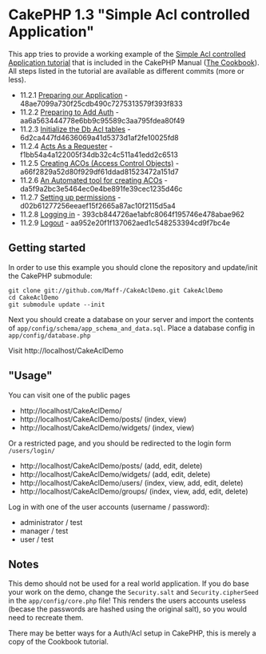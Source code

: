 CakePHP 1.3 "Simple Acl controlled Application"
===============================================

This app tries to provide a working example of the [Simple Acl controlled Application tutorial](http://book.cakephp.org/view/1543/Simple-Acl-controlled-Application) that is included in the CakePHP Manual \([The Cookbook](http://book.cakephp.org/)\).
All steps listed in the tutorial are available as different commits (more or less).

* 11.2.1 [Preparing our Application](http://book.cakephp.org/view/1544/Preparing-our-Application) - 48ae7099a730f25cdb490c7275313579f393f833
* 11.2.2 [Preparing to Add Auth](http://book.cakephp.org/view/1545/Preparing-to-Add-Auth) - aa6a563444778e6bb9c95589c3aa795fdea80f49
* 11.2.3 [Initialize the Db Acl tables](http://book.cakephp.org/view/1546/Initialize-the-Db-Acl-tables) - 6d2ca447fd4636069a41d5373d1af2fe10025fd8
* 11.2.4 [Acts As a Requester](http://book.cakephp.org/view/1547/Acts-As-a-Requester) - f1bb54a4a122005f34db32c4c511a41edd2c6513
* 11.2.5 [Creating ACOs (Access Control Objects)](http://book.cakephp.org/view/1548/Creating-ACOs-Access-Control-Objects) - a66f2829a52d80f929df61ddad81523472a151d7
* 11.2.6 [An Automated tool for creating ACOs](http://book.cakephp.org/view/1549/An-Automated-tool-for-creating-ACOs) - da5f9a2bc3e5464ec0e4be891fe39cec1235d46c
* 11.2.7 [Setting up permissions](http://book.cakephp.org/view/1550/Setting-up-permissions) - d02b61277256eeaef15f2665a87ac10f2115d5a4
* 11.2.8 [Logging in](http://book.cakephp.org/view/1551/Logging-in) - 393cb844726ae1abfc8064f195746e478abae962
* 11.2.9 [Logout](http://book.cakephp.org/view/1552/Logout) - aa952e20f1f137062aed1c548253394cd9f7bc4e

Getting started
-----------------------------------------------
In order to use this example you should clone the repository and update/init the CakePHP submodule:

    git clone git://github.com/Maff-/CakeAclDemo.git CakeAclDemo
	cd CakeAclDemo
    git submodule update --init

Next you should create a database on your server and import the contents of `app/config/schema/app_schema_and_data.sql`.
Place a database config in `app/config/database.php`

Visit http://localhost/CakeAclDemo

"Usage"
-----------------------------------------------
You can visit one of the public pages

* http://localhost/CakeAclDemo/
* http://localhost/CakeAclDemo/posts/ (index, view)
* http://localhost/CakeAclDemo/widgets/ (index, view)

Or a restricted page, and you should be redirected to the login form `/users/login/`

* http://localhost/CakeAclDemo/posts/ (add, edit, delete)
* http://localhost/CakeAclDemo/widgets/ (add, edit, delete)
* http://localhost/CakeAclDemo/users/ (index, view, add, edit, delete)
* http://localhost/CakeAclDemo/groups/ (index, view, add, edit, delete)

Log in with one of the user accounts (username / password):

* administrator / test
* manager / test
* user / test

Notes
-----------------------------------------------
This demo should not be used for a real world application.
If you do base your work on the demo, change the `Security.salt` and `Security.cipherSeed` in the `app/config/core.php` file! This renders the users accounts useless (becase the passwords are hashed using the original salt), so you would need to recreate them.

There may be better ways for a Auth/Acl setup in CakePHP, this is merely a copy of the Cookbook tutorial.
